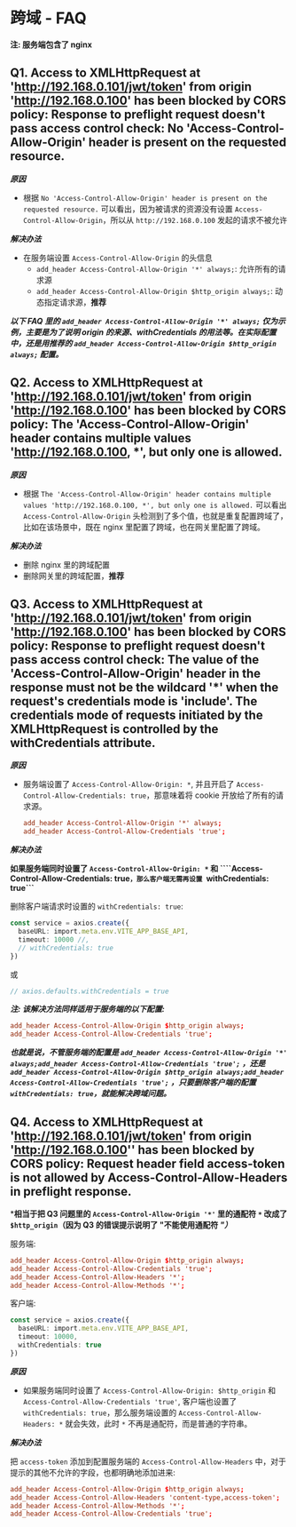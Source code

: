# 跨域 - FAQ

**注: 服务端包含了 nginx**

## Q1. Access to XMLHttpRequest at 'http://192.168.0.101/jwt/token' from origin 'http://192.168.0.100' has been blocked by CORS policy: Response to preflight request doesn't pass access control check: No 'Access-Control-Allow-Origin' header is present on the requested resource.

***原因***

- 根据 ```No 'Access-Control-Allow-Origin' header is present on the requested resource.``` 可以看出，因为被请求的资源没有设置 ```Access-Control-Allow-Origin```，所以从 ```http://192.168.0.100``` 发起的请求不被允许

***解决办法***

- 在服务端设置 ```Access-Control-Allow-Origin``` 的头信息
   - ```add_header Access-Control-Allow-Origin '*' always;```: 允许所有的请求源
   - ```add_header Access-Control-Allow-Origin $http_origin always;```: 动态指定请求源，**推荐**

***以下 FAQ 里的 ```add_header Access-Control-Allow-Origin '*' always;``` 仅为示例，主要是为了说明 origin 的来源、withCredentials 的用法等。在实际配置中，还是用推荐的 ```add_header Access-Control-Allow-Origin $http_origin always;``` 配置。***

## Q2. Access to XMLHttpRequest at 'http://192.168.0.101/jwt/token' from origin 'http://192.168.0.100' has been blocked by CORS policy: The 'Access-Control-Allow-Origin' header contains multiple values 'http://192.168.0.100, \*', but only one is allowed.

***原因***

- 根据 ```The 'Access-Control-Allow-Origin' header contains multiple values 'http://192.168.0.100, *', but only one is allowed.``` 可以看出 ```Access-Control-Allow-Origin``` 头检测到了多个值，也就是重复配置跨域了，比如在该场景中，既在 nginx 里配置了跨域，也在网关里配置了跨域。

***解决办法***

- 删除 nginx 里的跨域配置
- 删除网关里的跨域配置，**推荐**

## Q3. Access to XMLHttpRequest at 'http://192.168.0.101/jwt/token' from origin 'http://192.168.0.100' has been blocked by CORS policy: Response to preflight request doesn't pass access control check: The value of the 'Access-Control-Allow-Origin' header in the response must not be the wildcard '\*' when the request's credentials mode is 'include'. The credentials mode of requests initiated by the XMLHttpRequest is controlled by the withCredentials attribute.

***原因***

- 服务端设置了 ```Access-Control-Allow-Origin: *```, 并且开启了 ```Access-Control-Allow-Credentials: true```，那意味着将 cookie 开放给了所有的请求源。
   ```conf
   add_header Access-Control-Allow-Origin '*' always;
   add_header Access-Control-Allow-Credentials 'true';
   ```

***解决办法***

**如果服务端同时设置了 ```Access-Control-Allow-Origin: *``` 和 ````Access-Control-Allow-Credentials: true```，那么客户端无需再设置 ```withCredentials: true```**

删除客户端请求时设置的 ```withCredentials: true```:

```ts
const service = axios.create({
  baseURL: import.meta.env.VITE_APP_BASE_API,
  timeout: 10000 //,
  // withCredentials: true
})
```

或

```ts
// axios.defaults.withCredentials = true
```

***注: 该解决方法同样适用于服务端的以下配置:***

```conf
add_header Access-Control-Allow-Origin $http_origin always;
add_header Access-Control-Allow-Credentials 'true';
```

***也就是说，不管服务端的配置是 ```add_header Access-Control-Allow-Origin '*' always;add_header Access-Control-Allow-Credentials 'true';``` ，还是 ```add_header Access-Control-Allow-Origin $http_origin always;add_header Access-Control-Allow-Credentials 'true';``` ，只要删除客户端的配置 ```withCredentials: true```，就能解决跨域问题。***

## Q4. Access to XMLHttpRequest at 'http://192.168.0.101/jwt/token' from origin 'http://192.168.0.100'' has been blocked by CORS policy: Request header field access-token is not allowed by Access-Control-Allow-Headers in preflight response.

***相当于把 Q3 问题里的 ```Access-Control-Allow-Origin '*'``` 里的通配符 ```*``` 改成了 ```$http_origin```（因为 Q3 的错误提示说明了 "不能使用通配符 *"）***

服务端:

```conf
add_header Access-Control-Allow-Origin $http_origin always;
add_header Access-Control-Allow-Credentials 'true';
add_header Access-Control-Allow-Headers '*';
add_header Access-Control-Allow-Methods '*';
```

客户端:

```ts
const service = axios.create({
  baseURL: import.meta.env.VITE_APP_BASE_API,
  timeout: 10000,
  withCredentials: true
})
```

***原因***

- 如果服务端同时设置了 ```Access-Control-Allow-Origin: $http_origin``` 和 ```Access-Control-Allow-Credentials 'true'```, 客户端也设置了 ```withCredentials: true```，那么服务端设置的 ```Access-Control-Allow-Headers: *``` 就会失效，此时 ```*``` 不再是通配符，而是普通的字符串。

***解决办法***

把 ```access-token``` 添加到配置服务端的 ```Access-Control-Allow-Headers``` 中，对于提示的其他不允许的字段，也都明确地添加进来:

```conf
add_header Access-Control-Allow-Origin $http_origin always;
add_header Access-Control-Allow-Headers 'content-type,access-token';
add_header Access-Control-Allow-Methods '*';
add_header Access-Control-Allow-Credentials 'true';
```
